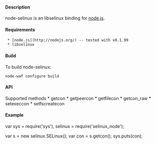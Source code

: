 #### Description

node-selinux is an libselinux binding for [node.js](http://nodejs.org/).


#### Requirements

     * [node.js](http://nodejs.org/) -- tested with v0.1.99
     * libselinux

#### Build
To build node-selinux:

	node-waf configure build

#### API

Supported methods
	  * getcon
	  * getpeercon
	  * getfilecon
	  * getcon_raw
	  * setexeccon
	  * setfscreatecon

#### Example

var sys = require('sys'),
    selinux = require('selinux_node');

var s = new selinux.SELinux();
var con = s.getcon();
sys.puts(con);

